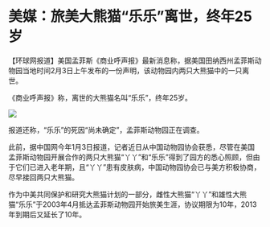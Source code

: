 # 美媒：旅美大熊猫“乐乐”离世，终年25岁

【环球网报道】美国孟菲斯《商业呼声报》最新消息称，据美国田纳西州孟菲斯动物园当地时间2月3日上午发布的一份声明，该动物园内两只大熊猫中的一只离世。

《商业呼声报》称，离世的大熊猫名叫“乐乐”，终年25岁。

![](https://inews.gtimg.com/newsapp_bt/0/15642611811/1000)

报道还称，“乐乐”的死因“尚未确定”，孟菲斯动物园正在调查。

此前，据中国网今年1月3日报道，记者近日从中国动物园协会获悉，尽管在美国孟菲斯动物园开展合作的两只大熊猫“丫丫”和“乐乐”得到了园方的悉心照顾，但由于它们已进入老年期，且“丫丫”患有皮肤病，中国动物园协会已与美方积极协商，尽早接回两只大熊猫。

作为中美共同保护和研究大熊猫计划的一部分，雌性大熊猫“丫丫”和雄性大熊猫“乐乐”于2003年4月抵达孟菲斯动物园开始旅美生涯，协议期限为10年，2013年到期后又延长了10年。


